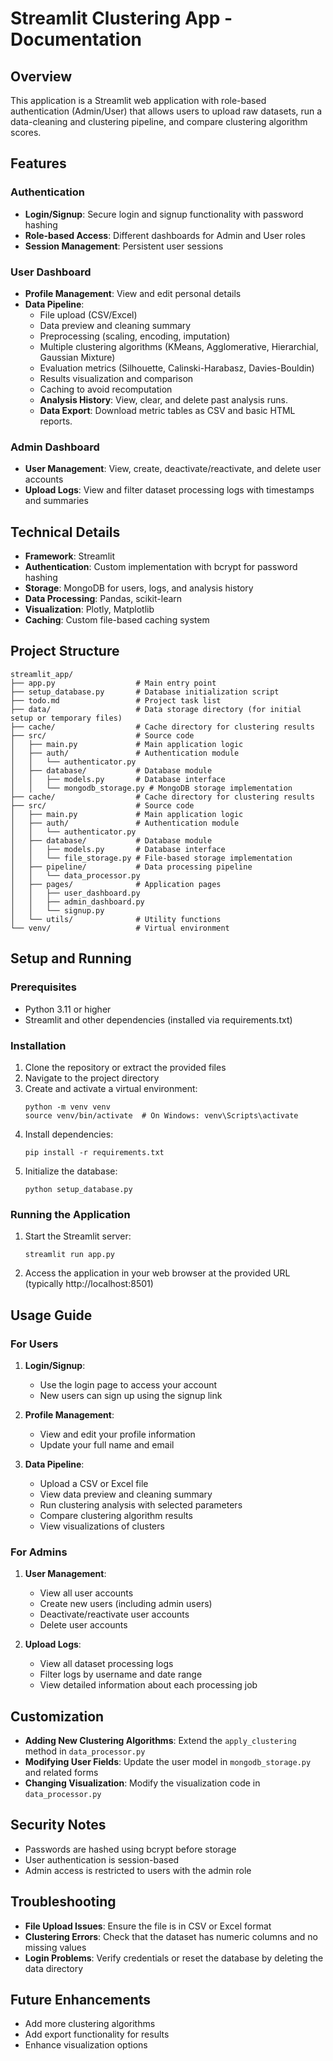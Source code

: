 # Streamlit Clustering App - Documentation

## Overview
This application is a Streamlit web application with role-based authentication (Admin/User) that allows users to upload raw datasets, run a data-cleaning and clustering pipeline, and compare clustering algorithm scores.

## Features

### Authentication
- **Login/Signup**: Secure login and signup functionality with password hashing
- **Role-based Access**: Different dashboards for Admin and User roles
- **Session Management**: Persistent user sessions

### User Dashboard
- **Profile Management**: View and edit personal details
- **Data Pipeline**:
  - File upload (CSV/Excel)
  - Data preview and cleaning summary
  - Preprocessing (scaling, encoding, imputation)
  - Multiple clustering algorithms (KMeans, Agglomerative, Hierarchial, Gaussian Mixture)
  - Evaluation metrics (Silhouette, Calinski-Harabasz, Davies-Bouldin)
  - Results visualization and comparison
  - Caching to avoid recomputation
  - **Analysis History**: View, clear, and delete past analysis runs.
  - **Data Export**: Download metric tables as CSV and basic HTML reports.

### Admin Dashboard
- **User Management**: View, create, deactivate/reactivate, and delete user accounts
- **Upload Logs**: View and filter dataset processing logs with timestamps and summaries

## Technical Details
- **Framework**: Streamlit
- **Authentication**: Custom implementation with bcrypt for password hashing
- **Storage**: MongoDB for users, logs, and analysis history
- **Data Processing**: Pandas, scikit-learn
- **Visualization**: Plotly, Matplotlib
- **Caching**: Custom file-based caching system

## Project Structure
```
streamlit_app/
├── app.py                  # Main entry point
├── setup_database.py       # Database initialization script
├── todo.md                 # Project task list
├── data/                   # Data storage directory (for initial setup or temporary files)
├── cache/                  # Cache directory for clustering results
├── src/                    # Source code
│   ├── main.py             # Main application logic
│   ├── auth/               # Authentication module
│   │   └── authenticator.py
│   ├── database/           # Database module
│   │   ├── models.py       # Database interface
│   │   └── mongodb_storage.py # MongoDB storage implementation
├── cache/                  # Cache directory for clustering results
├── src/                    # Source code
│   ├── main.py             # Main application logic
│   ├── auth/               # Authentication module
│   │   └── authenticator.py
│   ├── database/           # Database module
│   │   ├── models.py       # Database interface
│   │   └── file_storage.py # File-based storage implementation
│   ├── pipeline/           # Data processing pipeline
│   │   └── data_processor.py
│   ├── pages/              # Application pages
│   │   ├── user_dashboard.py
│   │   ├── admin_dashboard.py
│   │   └── signup.py
│   └── utils/              # Utility functions
└── venv/                   # Virtual environment
```

## Setup and Running

### Prerequisites
- Python 3.11 or higher
- Streamlit and other dependencies (installed via requirements.txt)

### Installation
1. Clone the repository or extract the provided files
2. Navigate to the project directory
3. Create and activate a virtual environment:
   ```
   python -m venv venv
   source venv/bin/activate  # On Windows: venv\Scripts\activate
   ```
4. Install dependencies:
   ```
   pip install -r requirements.txt
   ```
5. Initialize the database:
   ```
   python setup_database.py
   ```

### Running the Application
1. Start the Streamlit server:
   ```
   streamlit run app.py
   ```
2. Access the application in your web browser at the provided URL (typically http://localhost:8501)

## Usage Guide

### For Users
1. **Login/Signup**:
   - Use the login page to access your account
   - New users can sign up using the signup link

2. **Profile Management**:
   - View and edit your profile information
   - Update your full name and email

3. **Data Pipeline**:
   - Upload a CSV or Excel file
   - View data preview and cleaning summary
   - Run clustering analysis with selected parameters
   - Compare clustering algorithm results
   - View visualizations of clusters

### For Admins
1. **User Management**:
   - View all user accounts
   - Create new users (including admin users)
   - Deactivate/reactivate user accounts
   - Delete user accounts

2. **Upload Logs**:
   - View all dataset processing logs
   - Filter logs by username and date range
   - View detailed information about each processing job

## Customization
- **Adding New Clustering Algorithms**: Extend the `apply_clustering` method in `data_processor.py`
- **Modifying User Fields**: Update the user model in `mongodb_storage.py` and related forms
- **Changing Visualization**: Modify the visualization code in `data_processor.py`

## Security Notes
- Passwords are hashed using bcrypt before storage
- User authentication is session-based
- Admin access is restricted to users with the admin role

## Troubleshooting
- **File Upload Issues**: Ensure the file is in CSV or Excel format
- **Clustering Errors**: Check that the dataset has numeric columns and no missing values
- **Login Problems**: Verify credentials or reset the database by deleting the data directory

## Future Enhancements
- Add more clustering algorithms
- Add export functionality for results
- Enhance visualization options

